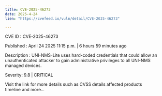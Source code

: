 ```yaml
---
title: CVE-2025-46273
date: 2025-4-24
lien: "https://cvefeed.io/vuln/detail/CVE-2025-46273"

---
```


CVE ID : CVE-2025-46273

Published :  April 24
2025
11:15 p.m. | 6 hours
59 minutes ago

Description : UNI-NMS-Lite uses hard-coded credentials that could allow an 
unauthenticated attacker to gain administrative privileges to all 
UNI-NMS managed devices.

Severity: 9.8 | CRITICAL

Visit the link for more details
such as CVSS details
affected products
timeline
and more...
